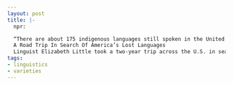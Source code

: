 ```yaml
---
layout: post
title: |-
  npr:

  “There are about 175 indigenous languages still spoken in the United States and a vast majority of them are on the verge of extinction.”
  A Road Trip In Search Of America’s Lost Languages
  Linguist Elizabeth Little took a two-year trip across the U.S. in search of the country’s lost languages. The resulting book is Trip of the Tongue: Cross-Country Travels in Search of America’s Lost Languages.
tags:
- linguistics
- varieties
---
```

